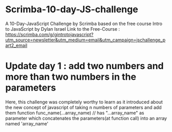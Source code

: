 # Scrimba-10-day-JS-challenge
A 10-Day-JavaScript Challenge by Scrimba based on the free course Intro to JavaScript by Dylan Israel
Link to the Free-Course : https://scrimba.com/g/gintrotojavascript?utm_source=newsletter&utm_medium=email&utm_campaign=jschallenge_part2_email

# Update day 1 : add two numbers and more than two numbers in the parameters
Here, this challenge was completely worthy to learn as it introduced about the new concept of javascript of taking n numbers of parameters and add them
   function func_name(...array_name)  // has "...array_name" as parameter which concatenates the parameters(at function call) into an array named 'array_name'
